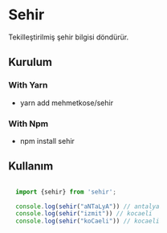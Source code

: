 # Sehir

Tekilleştirilmiş şehir bilgisi döndürür.

## Kurulum

### With Yarn

* yarn add mehmetkose/sehir

### With Npm

* npm install sehir

## Kullanım

```js

  import {sehir} from 'sehir';

  console.log(sehir("aNTaLyA")) // antalya
  console.log(sehir("izmit")) // kocaeli
  console.log(sehir("koCaeli")) // kocaeli

```